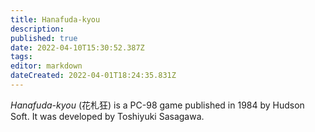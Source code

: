 ```yaml
---
title: Hanafuda-kyou
description: 
published: true
date: 2022-04-10T15:30:52.387Z
tags: 
editor: markdown
dateCreated: 2022-04-01T18:24:35.831Z
---
```


_Hanafuda-kyou_ (<span lang='ja'>花札狂</span>) is a PC-98 game published in 1984 by Hudson Soft.
It was developed by Toshiyuki Sasagawa.
